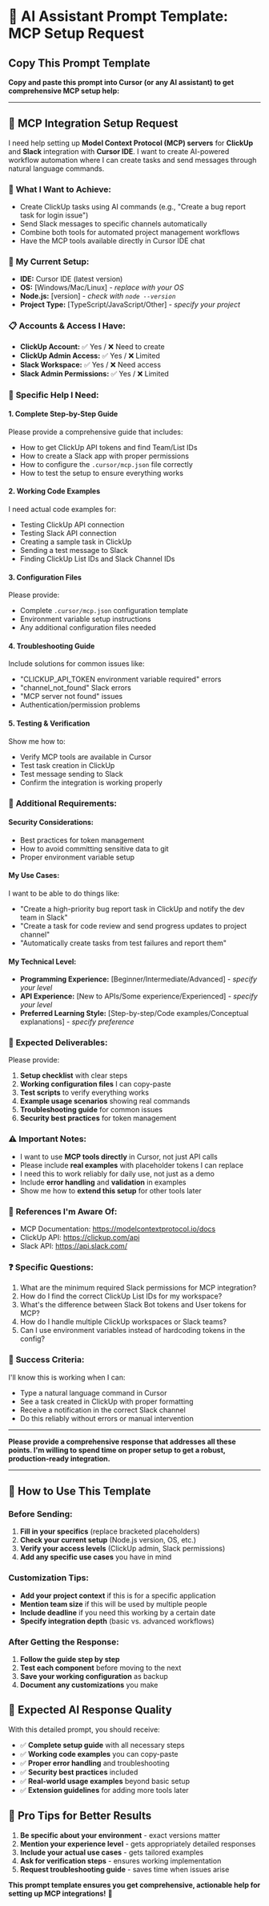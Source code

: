 # 🤖 AI Assistant Prompt Template: MCP Setup Request

## Copy This Prompt Template

**Copy and paste this prompt into Cursor (or any AI assistant) to get comprehensive MCP setup help:**

---

## 🚀 MCP Integration Setup Request

I need help setting up **Model Context Protocol (MCP) servers** for **ClickUp** and **Slack** integration with **Cursor IDE**. I want to create AI-powered workflow automation where I can create tasks and send messages through natural language commands.

### 🎯 **What I Want to Achieve:**
- Create ClickUp tasks using AI commands (e.g., "Create a bug report task for login issue")
- Send Slack messages to specific channels automatically
- Combine both tools for automated project management workflows
- Have the MCP tools available directly in Cursor IDE chat

### 🔧 **My Current Setup:**
- **IDE:** Cursor IDE (latest version)
- **OS:** [Windows/Mac/Linux] - *replace with your OS*
- **Node.js:** [version] - *check with `node --version`*
- **Project Type:** [TypeScript/JavaScript/Other] - *specify your project*

### 📋 **Accounts & Access I Have:**
- **ClickUp Account:** ✅ Yes / ❌ Need to create
- **ClickUp Admin Access:** ✅ Yes / ❌ Limited
- **Slack Workspace:** ✅ Yes / ❌ Need access
- **Slack Admin Permissions:** ✅ Yes / ❌ Limited

### 🎯 **Specific Help I Need:**

#### 1. **Complete Step-by-Step Guide**
Please provide a comprehensive guide that includes:
- How to get ClickUp API tokens and find Team/List IDs
- How to create a Slack app with proper permissions
- How to configure the `.cursor/mcp.json` file correctly
- How to test the setup to ensure everything works

#### 2. **Working Code Examples**
I need actual code examples for:
- Testing ClickUp API connection
- Testing Slack API connection
- Creating a sample task in ClickUp
- Sending a test message to Slack
- Finding ClickUp List IDs and Slack Channel IDs

#### 3. **Configuration Files**
Please provide:
- Complete `.cursor/mcp.json` configuration template
- Environment variable setup instructions
- Any additional configuration files needed

#### 4. **Troubleshooting Guide**
Include solutions for common issues like:
- "CLICKUP_API_TOKEN environment variable required" errors
- "channel_not_found" Slack errors
- "MCP server not found" issues
- Authentication/permission problems

#### 5. **Testing & Verification**
Show me how to:
- Verify MCP tools are available in Cursor
- Test task creation in ClickUp
- Test message sending to Slack
- Confirm the integration is working properly

### 📝 **Additional Requirements:**

#### **Security Considerations:**
- Best practices for token management
- How to avoid committing sensitive data to git
- Proper environment variable setup

#### **My Use Cases:**
I want to be able to do things like:
- "Create a high-priority bug report task in ClickUp and notify the dev team in Slack"
- "Create a task for code review and send progress updates to project channel"
- "Automatically create tasks from test failures and report them"

#### **My Technical Level:**
- **Programming Experience:** [Beginner/Intermediate/Advanced] - *specify your level*
- **API Experience:** [New to APIs/Some experience/Experienced] - *specify your level*
- **Preferred Learning Style:** [Step-by-step/Code examples/Conceptual explanations] - *specify preference*

### 🎯 **Expected Deliverables:**

Please provide:
1. **Setup checklist** with clear steps
2. **Working configuration files** I can copy-paste
3. **Test scripts** to verify everything works
4. **Example usage scenarios** showing real commands
5. **Troubleshooting guide** for common issues
6. **Security best practices** for token management

### ⚠️ **Important Notes:**
- I want to use **MCP tools directly** in Cursor, not just API calls
- Please include **real examples** with placeholder tokens I can replace
- I need this to work reliably for daily use, not just as a demo
- Include **error handling** and **validation** in examples
- Show me how to **extend this setup** for other tools later

### 🔗 **References I'm Aware Of:**
- MCP Documentation: https://modelcontextprotocol.io/docs
- ClickUp API: https://clickup.com/api
- Slack API: https://api.slack.com/

### ❓ **Specific Questions:**
1. What are the minimum required Slack permissions for MCP integration?
2. How do I find the correct ClickUp List IDs for my workspace?
3. What's the difference between Slack Bot tokens and User tokens for MCP?
4. How do I handle multiple ClickUp workspaces or Slack teams?
5. Can I use environment variables instead of hardcoding tokens in the config?

### 🎯 **Success Criteria:**
I'll know this is working when I can:
- Type a natural language command in Cursor
- See a task created in ClickUp with proper formatting
- Receive a notification in the correct Slack channel
- Do this reliably without errors or manual intervention

---

**Please provide a comprehensive response that addresses all these points. I'm willing to spend time on proper setup to get a robust, production-ready integration.**

---

## 📝 How to Use This Template

### **Before Sending:**
1. **Fill in your specifics** (replace bracketed placeholders)
2. **Check your current setup** (Node.js version, OS, etc.)
3. **Verify your access levels** (ClickUp admin, Slack permissions)
4. **Add any specific use cases** you have in mind

### **Customization Tips:**
- **Add your project context** if this is for a specific application
- **Mention team size** if this will be used by multiple people
- **Include deadline** if you need this working by a certain date
- **Specify integration depth** (basic vs. advanced workflows)

### **After Getting the Response:**
1. **Follow the guide step by step**
2. **Test each component** before moving to the next
3. **Save your working configuration** as backup
4. **Document any customizations** you make

## 🎯 **Expected AI Response Quality**

With this detailed prompt, you should receive:
- ✅ **Complete setup guide** with all necessary steps
- ✅ **Working code examples** you can copy-paste
- ✅ **Proper error handling** and troubleshooting
- ✅ **Security best practices** included
- ✅ **Real-world usage examples** beyond basic setup
- ✅ **Extension guidelines** for adding more tools later

## 🚀 **Pro Tips for Better Results**

1. **Be specific about your environment** - exact versions matter
2. **Mention your experience level** - gets appropriately detailed responses
3. **Include your actual use cases** - gets tailored examples
4. **Ask for verification steps** - ensures working implementation
5. **Request troubleshooting guide** - saves time when issues arise

**This prompt template ensures you get comprehensive, actionable help for setting up MCP integrations!** 🎯 